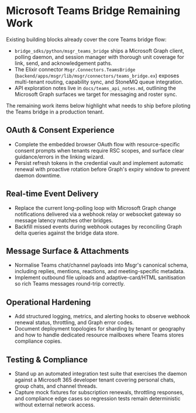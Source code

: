 # Microsoft Teams Bridge Remaining Work

Existing building blocks already cover the core Teams bridge flow:

- `bridge_sdks/python/msgr_teams_bridge` ships a Microsoft Graph client, polling daemon, and
  session manager with thorough unit coverage for link, send, and acknowledgement paths.
- The Elixir connector `Msgr.Connectors.TeamsBridge` (`backend/apps/msgr/lib/msgr/connectors/teams_bridge.ex`)
  exposes multi-tenant routing, capability sync, and StoneMQ queue integration.
- API exploration notes live in `docs/teams_api_notes.md`, outlining the Microsoft Graph surfaces we
  target for messaging and roster sync.

The remaining work items below highlight what needs to ship before piloting the Teams bridge in a
production tenant.

## OAuth & Consent Experience
- Complete the embedded browser OAuth flow with resource-specific consent prompts when tenants
  require RSC scopes, and surface clear guidance/errors in the linking wizard.
- Persist refresh tokens in the credential vault and implement automatic renewal with proactive
  rotation before Graph's expiry window to prevent daemon downtime.

## Real-time Event Delivery
- Replace the current long-polling loop with Microsoft Graph change notifications delivered via a
  webhook relay or websocket gateway so message latency matches other bridges.
- Backfill missed events during webhook outages by reconciling Graph delta queries against the bridge
  data store.

## Message Surface & Attachments
- Normalise Teams chat/channel payloads into Msgr's canonical schema, including replies, mentions,
  reactions, and meeting-specific metadata.
- Implement outbound file uploads and adaptive-card/HTML sanitisation so rich Teams messages round-trip
  correctly.

## Operational Hardening
- Add structured logging, metrics, and alerting hooks to observe webhook renewal status, throttling,
  and Graph error codes.
- Document deployment topologies for sharding by tenant or geography and how to handle dedicated
  resource mailboxes where Teams stores compliance copies.

## Testing & Compliance
- Stand up an automated integration test suite that exercises the daemon against a Microsoft 365
  developer tenant covering personal chats, group chats, and channel threads.
- Capture mock fixtures for subscription renewals, throttling responses, and compliance edge cases so
  regression tests remain deterministic without external network access.
